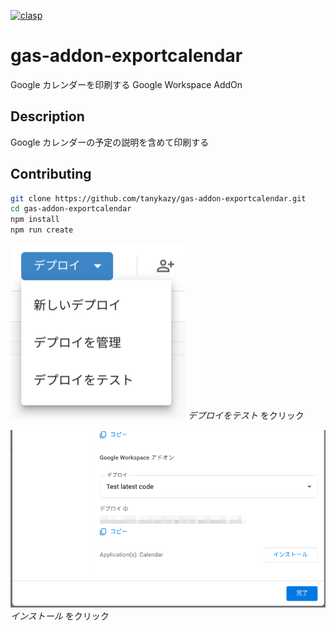 [![clasp](https://img.shields.io/badge/built%20with-clasp-4285f4.svg)](https://github.com/google/clasp)

# gas-addon-exportcalendar

Google カレンダーを印刷する Google Workspace AddOn

<!-- ## Demo -->

## Description

Google カレンダーの予定の説明を含めて印刷する

<!-- ## Installation -->

<!-- ## Usage -->

## Contributing

```bash
git clone https://github.com/tanykazy/gas-addon-exportcalendar.git
cd gas-addon-exportcalendar
npm install
npm run create
```

![Screenshot1](Screenshot1.png)
_デプロイをテスト_ をクリック

![Screenshot2](Screenshot2.png)
_インストール_ をクリック
